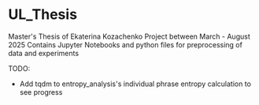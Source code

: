 # UL_Thesis
Master's Thesis of Ekaterina Kozachenko
Project between March - August 2025
Contains Jupyter Notebooks and python files for preprocessing of data and experiments

TODO:
- Add tqdm to entropy_analysis's individual phrase entropy calculation to see progress